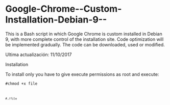 # Google-Chrome--Custom-Installation-Debian-9--
This is a Bash script in which Google Chrome is custom installed in Debian 9, with more complete control of the installation site. Code optimization will be implemented gradually. The code can be downloaded, used or modified.

Ultima actualización: 11/10/2017

Installation

To install only you have to give execute permissions as root and execute:

<code>#chmod +x file<code>

<code>#./file<code>
